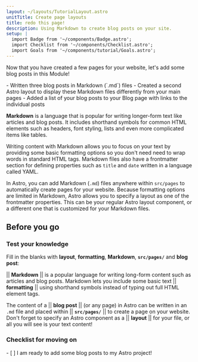```yaml
---
layout: ~/layouts/TutorialLayout.astro
unitTitle: Create page layouts
title: redo this page!
description: Using Markdown to create blog posts on your site.
setup: |
  import Badge from '~/components/Badge.astro';
  import Checklist from '~/components/Checklist.astro';
  import Goals from '~/components/tutorial/Goals.astro';
---
```

Now that you have created a few pages for your website, let's add some blog posts in this Module!

<Goals>
  - Written three blog posts in Markdown (`.md`) files
  - Created a second Astro layout to display these Markdown files differently from your main pages
  - Added a list of your blog posts to your Blog page with links to the individual posts
</Goals>

**Markdown** is a language that is popular for writing longer-form text like articles and blog posts. It includes shorthand symbols for common HTML elements such as headers, font styling, lists and even more complicated items like tables. 

Writing content with Markdown allows you to focus on your text by providing some basic formatting options so you don't need need to wrap words in standard HTML tags. Markdown files also have a frontmatter section for defining properties such as `title` and `date` written in a language called YAML.

In Astro, you can add Markdown (`.md`) files anywhere within `src/pages` to automatically create pages for your website. Because formatting options are limited in Markdown, Astro allows you to specify a layout as one of the frontmatter properties. This can be your regular Astro layout component, or a different one that is customized for your Markdown files.

## Before you go

### Test your knowledge

Fill in the blanks with **layout**, **formatting**, **Markdown**, **`src/pages/`** and **blog post**:

|| **Markdown** || is a popular language for writing long-form content such as articles and blog posts. Markdown lets you include some basic text || **formatting** || using shorthand symbols instead of typing out full HTML element tags. 

The content of a || **blog post** || (or any page) in Astro can be written in an `.md` file and placed within || **`src/pages/`** || to create a page on your website. Don't forget to specify an Astro component as a || **layout** || for your file, or all you will see is your text content! 


### Checklist for moving on

<Checklist key="markdown">
- [ ] I am ready to add some blog posts to my Astro project!
</Checklist>
